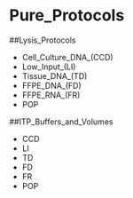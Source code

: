 # Pure_Protocols

##Lysis_Protocols
* Cell_Culture_DNA_(CCD)
* Low_Input_(LI)
* Tissue_DNA_(TD)
* FFPE_DNA_(FD)
* FFPE_RNA_(FR)
* POP

##ITP_Buffers_and_Volumes
* CCD
* LI
* TD
* FD
* FR
* POP

